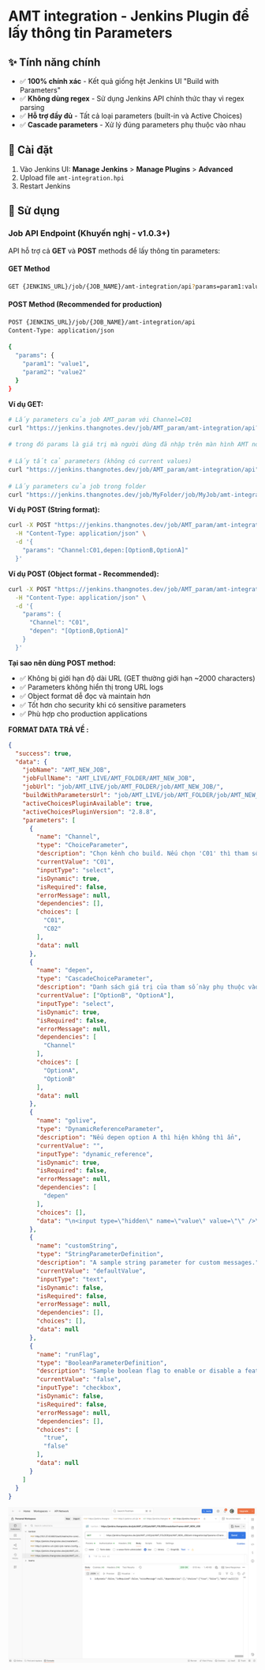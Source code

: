 # AMT integration - Jenkins Plugin để lấy thông tin Parameters
## ✨ Tính năng chính

- ✅ **100% chính xác** - Kết quả giống hệt Jenkins UI "Build with Parameters"
- ✅ **Không dùng regex** - Sử dụng Jenkins API chính thức thay vì regex parsing
- ✅ **Hỗ trợ đầy đủ** - Tất cả loại parameters (built-in và Active Choices)
- ✅ **Cascade parameters** - Xử lý đúng parameters phụ thuộc vào nhau

## 🚀 Cài đặt

1. Vào Jenkins UI: **Manage Jenkins** > **Manage Plugins** > **Advanced**
2. Upload file `amt-integration.hpi`
3. Restart Jenkins

## 📖 Sử dụng

### Job API Endpoint (Khuyến nghị - v1.0.3+)

API hỗ trợ cả **GET** và **POST** methods để lấy thông tin parameters:

#### GET Method
```bash
GET {JENKINS_URL}/job/{JOB_NAME}/amt-integration/api?params=param1:value1,param2:value2
```

#### POST Method (Recommended for production)
```bash
POST {JENKINS_URL}/job/{JOB_NAME}/amt-integration/api
Content-Type: application/json

{
  "params": {
    "param1": "value1",
    "param2": "value2"
  }
}
```

**Ví dụ GET:**
```bash
# Lấy parameters của job AMT_param với Channel=C01
curl "https://jenkins.thangnotes.dev/job/AMT_param/amt-integration/api?params=Channel:C01"

# trong đó params là giá trị mà người dùng đã nhập trên màn hình AMT nó dùng làm điều kiện để ẩn hiện các param khác nếu có 

# Lấy tất cả parameters (không có current values)
curl "https://jenkins.thangnotes.dev/job/AMT_param/amt-integration/api"

# Lấy parameters của job trong folder
curl "https://jenkins.thangnotes.dev/job/MyFolder/job/MyJob/amt-integration/api?params=param1:value1,param2:value2"
``` 

**Ví dụ POST (String format):**
```bash
curl -X POST "https://jenkins.thangnotes.dev/job/AMT_param/amt-integration/api" \
  -H "Content-Type: application/json" \
  -d '{
    "params": "Channel:C01,depen:[OptionB,OptionA]"
  }'
```

**Ví dụ POST (Object format - Recommended):**
```bash
curl -X POST "https://jenkins.thangnotes.dev/job/AMT_param/amt-integration/api" \
  -H "Content-Type: application/json" \
  -d '{
    "params": {
      "Channel": "C01",
      "depen": "[OptionB,OptionA]"
    }
  }'
```

**Tại sao nên dùng POST method:**
- ✅ Không bị giới hạn độ dài URL (GET thường giới hạn ~2000 characters)
- ✅ Parameters không hiển thị trong URL logs
- ✅ Object format dễ đọc và maintain hơn
- ✅ Tốt hơn cho security khi có sensitive parameters
- ✅ Phù hợp cho production applications

**FORMAT DATA TRẢ VỀ :**
```json
{
  "success": true,
  "data": {
    "jobName": "AMT_NEW_JOB",
    "jobFullName": "AMT_LIVE/AMT_FOLDER/AMT_NEW_JOB",
    "jobUrl": "job/AMT_LIVE/job/AMT_FOLDER/job/AMT_NEW_JOB/",
    "buildWithParametersUrl": "job/AMT_LIVE/job/AMT_FOLDER/job/AMT_NEW_JOB/buildWithParameters",
    "activeChoicesPluginAvailable": true,
    "activeChoicesPluginVersion": "2.8.8",
    "parameters": [
      {
        "name": "Channel",
        "type": "ChoiceParameter",
        "description": "Chọn kênh cho build. Nếu chọn 'C01' thì tham số 'depen' sẽ hiển thị 'D01'; nếu chọn 'C02' thì tham số 'depen' sẽ hiển thị 'D02'. Điều này giúss bạn dễ test vì các giá trị gần nhau.",
        "currentValue": "C01",
        "inputType": "select",
        "isDynamic": true,
        "isRequired": false,
        "errorMessage": null,
        "dependencies": [],
        "choices": [
          "C01",
          "C02"
        ],
        "data": null
      },
      {
        "name": "depen",
        "type": "CascadeChoiceParameter",
        "description": "Danh sách giá trị của tham số này phụ thuộc vào Channel. Nếu Channel = 'C01', tham số sẽ hiển thị hai checkbox OptionA và OptionB. Nếu Channel là 'C02' hoặc giá trị khác, tham số sẽ hiển thị ba checkbox OptionA, OptionB và OptionC. Bạn có thể chọn một hoặc nhiều tùy chọn.",
        "currentValue": ["OptionB", "OptionA"],
        "inputType": "select",
        "isDynamic": true,
        "isRequired": false,
        "errorMessage": null,
        "dependencies": [
          "Channel"
        ],
        "choices": [
          "OptionA",
          "OptionB"
        ],
        "data": null
      },
      {
        "name": "golive",
        "type": "DynamicReferenceParameter",
        "description": "Nếu depen option A thì hiện không thì ẩn",
        "currentValue": "",
        "inputType": "dynamic_reference",
        "isDynamic": true,
        "isRequired": false,
        "errorMessage": null,
        "dependencies": [
          "depen"
        ],
        "choices": [],
        "data": "\n<input type=\"hidden\" name=\"value\" value=\"\" />\n\n"
      },
      {
        "name": "customString",
        "type": "StringParameterDefinition",
        "description": "A sample string parameter for custom messages.",
        "currentValue": "defaultValue",
        "inputType": "text",
        "isDynamic": false,
        "isRequired": false,
        "errorMessage": null,
        "dependencies": [],
        "choices": [],
        "data": null
      },
      {
        "name": "runFlag",
        "type": "BooleanParameterDefinition",
        "description": "Sample boolean flag to enable or disable a feature.",
        "currentValue": "false",
        "inputType": "checkbox",
        "isDynamic": false,
        "isRequired": false,
        "errorMessage": null,
        "dependencies": [],
        "choices": [
          "true",
          "false"
        ],
        "data": null
      }
    ]
  }
}
``` 
![alt text](image.png)
